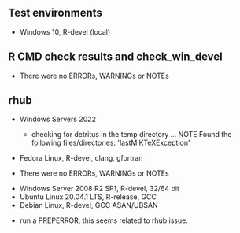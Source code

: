 ## Test environments
* Windows 10, R-devel (local)

## R CMD check results and check_win_devel

- There were no ERRORs, WARNINGs or NOTEs

## rhub

- Windows Servers 2022
  * checking for detritus in the temp directory ... NOTE
  Found the following files/directories:
  'lastMiKTeXException'
  

- Fedora Linux, R-devel, clang, gfortran
 
 * There were no ERRORs, WARNINGs or NOTEs

- Windows Server 2008 R2 SP1, R-devel, 32/64 bit
- Ubuntu Linux 20.04.1 LTS, R-release, GCC 
- Debian Linux, R-devel, GCC ASAN/UBSAN
 
 * run a PREPERROR, this seems related to rhub issue.